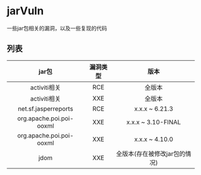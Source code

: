# jarVuln
一些jar包相关的漏洞，以及一些复现的代码

## 列表

|          jar包           | 漏洞类型 |         版本         |
| :----------------------: |:----:|:------------------:|
|       activiti相关       | RCE  |        全版本         |
|       activiti相关       | XXE  |        全版本         |
|   net.sf.jasperreports   | RCE  |   x.x.x ~ 6.21.3   |
| org.apache.poi.poi-ooxml | XXE  | x.x.x ~ 3.10-FINAL |
| org.apache.poi.poi-ooxml | XXE  |   x.x.x ~ 4.10.0   |
|jdom| XXE  | 全版本(存在被修改jar包的情况)  |

